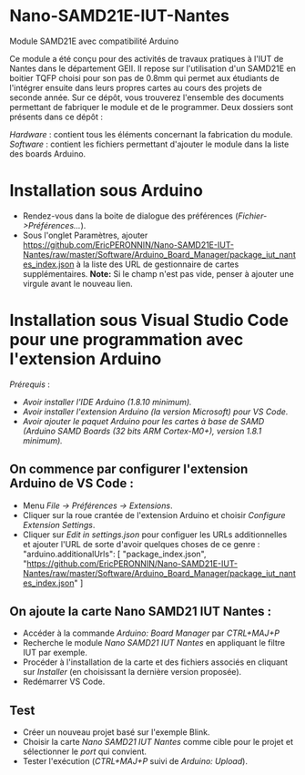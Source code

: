 # Nano-SAMD21E-IUT-Nantes
Module SAMD21E avec compatibilité Arduino

Ce module a été conçu pour des activités de travaux pratiques à l'IUT de Nantes dans le département GEII.
Il repose sur l'utilisation d'un SAMD21E en boitier TQFP choisi pour son pas de 0.8mm qui permet aux étudiants de l'intégrer ensuite dans leurs propres cartes au cours des projets de seconde année.
Sur ce dépôt, vous trouverez l'ensemble des documents permettant de fabriquer le module et de le programmer.
Deux dossiers sont présents dans ce dépôt :

*Hardware* : contient tous les éléments concernant la fabrication du module.
*Software* : contient les fichiers permettant d'ajouter le module dans la liste des boards Arduino.

# Installation sous Arduino

- Rendez-vous dans la boite de dialogue des préférences (*Fichier->Préférences...*).
- Sous l'onglet Paramètres, ajouter https://github.com/EricPERONNIN/Nano-SAMD21E-IUT-Nantes/raw/master/Software/Arduino_Board_Manager/package_iut_nantes_index.json à la liste des URL de gestionnaire de cartes supplémentaires.
**Note:** Si le champ n'est pas vide, penser à ajouter une virgule avant le nouveau lien.

# Installation sous Visual Studio Code pour une programmation avec l'extension Arduino

*Prérequis* :
- *Avoir installer l'IDE Arduino (1.8.10 minimum).*
- *Avoir installer l'extension Arduino (la version Microsoft) pour VS Code.*
- *Avoir ajouter le paquet Arduino pour les cartes à base de SAMD (Arduino SAMD Boards (32 bits ARM Cortex-M0+), version 1.8.1 minimum).*
## On commence par configurer l'extension Arduino de VS Code :
- Menu *File -> Préférences -> Extensions*.
- Cliquer sur la roue crantée de l'extension Arduino et choisir *Configure Extension Settings*.
- Cliquer sur *Edit in settings.json* pour configuer les URLs additionnelles et ajouter l'URL de sorte d'avoir quelques choses de ce genre :
  "arduino.additionalUrls": [
        "package_index.json",
        "https://github.com/EricPERONNIN/Nano-SAMD21E-IUT-Nantes/raw/master/Software/Arduino_Board_Manager/package_iut_nantes_index.json"
        ]
## On ajoute la carte Nano SAMD21 IUT Nantes :
- Accéder à la commande *Arduino: Board Manager* par *CTRL+MAJ+P*
- Recherche le module *Nano SAMD21 IUT Nantes* en appliquant le filtre IUT par exemple.
- Procéder à l'installation de la carte et des fichiers associés en cliquant sur *Installer* (en choisissant la dernière version proposée).
- Redémarrer VS Code.
## Test
- Créer un nouveau projet basé sur l'exemple Blink.
- Choisir la carte *Nano SAMD21 IUT Nantes* comme cible pour le projet et sélectionner le *port* qui convient.
- Tester l'exécution (*CTRL+MAJ+P* suivi de *Arduino: Upload*).

